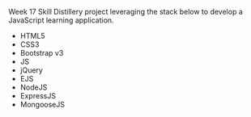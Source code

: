 Week 17 Skill Distillery project leveraging the stack below to develop a JavaScript learning application.

  - HTML5
  - CSS3
  - Bootstrap v3
  - JS
  - jQuery
  - EJS
  - NodeJS
  - ExpressJS
  - MongooseJS
